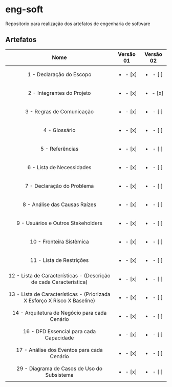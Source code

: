 # eng-soft
Repositorio para realização dos artefatos de engenharia de software

## Artefatos

|   Nome                                                                    |  Versão 01               | Versão 02                |
| :-----------------------------------------------------------------------: | :----------------------: | :----------------------: |
| 1 - Declaração do Escopo                                                  | <ul><li>- [x] </li></ul> | <ul><li>- [ ] </li></ul> |
| 2 - Integrantes do Projeto                                                | <ul><li>- [x] </li></ul> | <ul><li>- [x] </li></ul> |
| 3 - Regras de Comunicação                                                 | <ul><li>- [x] </li></ul> | <ul><li>- [ ] </li></ul> |
| 4 - Glossário                                                             | <ul><li>- [x] </li></ul> | <ul><li>- [ ] </li></ul> |
| 5 - Referências                                                           | <ul><li>- [x] </li></ul> | <ul><li>- [ ] </li></ul> |
| 6 - Lista de Necessidades                                                 | <ul><li>- [x] </li></ul> | <ul><li>- [ ] </li></ul> |
| 7 - Declaração do Problema                                                | <ul><li>- [x] </li></ul> | <ul><li>- [ ] </li></ul> |
| 8 - Análise das Causas Raízes                                             | <ul><li>- [x] </li></ul> | <ul><li>- [ ] </li></ul> |
| 9 - Usuários e Outros Stakeholders                                        | <ul><li>- [x] </li></ul> | <ul><li>- [ ] </li></ul> |
| 10 - Fronteira Sistêmica                                                  | <ul><li>- [x] </li></ul> | <ul><li>- [ ] </li></ul> |
| 11 - Lista de Restrições                                                  | <ul><li>- [x] </li></ul> | <ul><li>- [ ] </li></ul> |
| 12 - Lista de Características - (Descrição de cada Característica)        | <ul><li>- [x] </li></ul> | <ul><li>- [ ] </li></ul> |
| 13 - Lista de Características - (Priorizada X Esforço X Risco X Baseline) | <ul><li>- [x] </li></ul> | <ul><li>- [ ] </li></ul> |
| 14 - Arquitetura de Negócio para cada Cenário                             | <ul><li>- [x] </li></ul> | <ul><li>- [ ] </li></ul> |
| 16 - DFD Essencial para cada Capacidade                                   | <ul><li>- [x] </li></ul> | <ul><li>- [ ] </li></ul> |
| 17 - Análise dos Eventos para cada Cenário                                | <ul><li>- [x] </li></ul> | <ul><li>- [ ] </li></ul> |
| 29 - Diagrama de Casos de Uso do Subsistema                               | <ul><li>- [x] </li></ul> | <ul><li>- [ ] </li></ul> |
